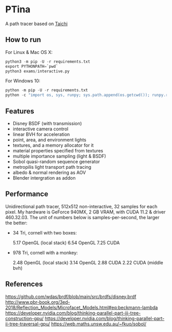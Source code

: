 # PTina

A path tracer based on [Taichi](https://github.com/taichi-dev/taichi)

## How to run

For Linux & Mac OS X:
```py
python3 -m pip -U -r requirements.txt
export PYTHONPATH=`pwd`
python3 exams/interactive.py
```

For Windows 10:
```py
python -m pip -U -r requirements.txt
python -c "import os, sys, runpy; sys.path.append(os.getcwd()); runpy.run_path('exams/interactive.py')"
```

## Features

- Disney BSDF (with transmission)
- interactive camera control
- linear BVH for acceleration
- point, area, and environment lights
- textures, and a memory allocator for it
- material properties specified from textures
- multiple importance sampling (light & BSDF)
- Sobol quasi-random sequence generator
- metropilis light transport path tracing
- albedo & normal rendering as AOV
- Blender intergration as addon

## Performance

Unidirectional path tracer, 512x512 non-interactive, 32 samples for each pixel.
My hardware is GeForce 940MX, 2 GB VRAM, with CUDA 11.2 & driver 460.32.03.
The unit of numbers below is samples-per-second, the larger the better:

- 34 Tri, cornell with two boxes:

    5.17   OpenGL (local stack)
    6.54   OpenGL
    7.25   CUDA

- 978 Tri, cornell with a monkey:

    2.48   OpenGL (local stack)
    3.14   OpenGL
    2.88   CUDA
    2.22   CUDA (middle bvh)

## References

https://github.com/wdas/brdf/blob/main/src/brdfs/disney.brdf
http://www.pbr-book.org/3ed-2018/Reflection_Models/Microfacet_Models.html#eq:beckmann-lambda
https://developer.nvidia.com/blog/thinking-parallel-part-iii-tree-construction-gpu/
https://developer.nvidia.com/blog/thinking-parallel-part-ii-tree-traversal-gpu/
https://web.maths.unsw.edu.au/~fkuo/sobol/
